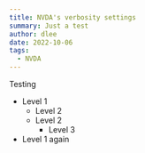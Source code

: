 ```yaml
---
title: NVDA's verbosity settings
summary: Just a test
author: dlee
date: 2022-10-06
tags:
  - NVDA
---
```

Testing

- Level 1
  - Level 2
  - Level 2
    - Level 3
- Level 1 again